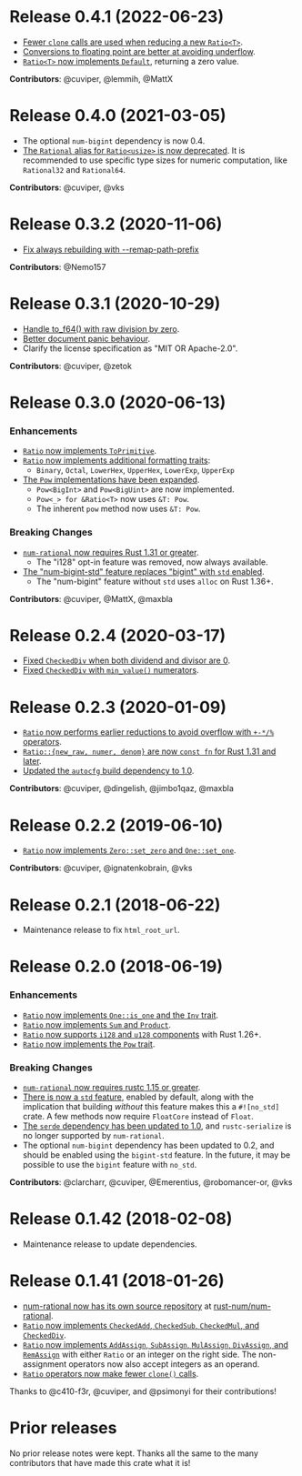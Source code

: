 # Release 0.4.1 (2022-06-23)

- [Fewer `clone` calls are used when reducing a new `Ratio<T>`][98].
- [Conversions to floating point are better at avoiding underflow][104].
- [`Ratio<T>` now implements `Default`][105], returning a zero value.

**Contributors**: @cuviper, @lemmih, @MattX

[98]: https://github.com/rust-num/num-rational/pull/98
[104]: https://github.com/rust-num/num-rational/pull/104
[105]: https://github.com/rust-num/num-rational/pull/105

# Release 0.4.0 (2021-03-05)

- The optional `num-bigint` dependency is now 0.4.
- [The `Rational` alias for `Ratio<usize>` is now deprecated][92]. It is
  recommended to use specific type sizes for numeric computation, like
  `Rational32` and `Rational64`.

**Contributors**: @cuviper, @vks

[92]: https://github.com/rust-num/num-rational/pull/92

# Release 0.3.2 (2020-11-06)

- [Fix always rebuilding with --remap-path-prefix][88]

**Contributors**: @Nemo157

[88]: https://github.com/rust-num/num-rational/pull/88

# Release 0.3.1 (2020-10-29)

- [Handle to_f64() with raw division by zero][83].
- [Better document panic behaviour][84].
- Clarify the license specification as "MIT OR Apache-2.0".

**Contributors**: @cuviper, @zetok

[83]: https://github.com/rust-num/num-rational/pull/83
[84]: https://github.com/rust-num/num-rational/pull/84

# Release 0.3.0 (2020-06-13)

### Enhancements

- [`Ratio` now implements `ToPrimitive`][52].
- [`Ratio` now implements additional formatting traits][56]:
  - `Binary`, `Octal`, `LowerHex`, `UpperHex`, `LowerExp`, `UpperExp`
- [The `Pow` implementations have been expanded][70].
  - `Pow<BigInt>` and `Pow<BigUint>` are now implemented.
  - `Pow<_> for &Ratio<T>` now uses `&T: Pow`.
  - The inherent `pow` method now uses `&T: Pow`.

### Breaking Changes

- [`num-rational` now requires Rust 1.31 or greater][66].
  - The "i128" opt-in feature was removed, now always available.
- [The "num-bigint-std" feature replaces "bigint" with `std` enabled][80].
  - The "num-bigint" feature without `std` uses `alloc` on Rust 1.36+.

**Contributors**: @cuviper, @MattX, @maxbla

[52]: https://github.com/rust-num/num-rational/pull/52
[56]: https://github.com/rust-num/num-rational/pull/56
[66]: https://github.com/rust-num/num-rational/pull/66
[70]: https://github.com/rust-num/num-rational/pull/70
[80]: https://github.com/rust-num/num-rational/pull/80

# Release 0.2.4 (2020-03-17)

- [Fixed `CheckedDiv` when both dividend and divisor are 0][74].
- [Fixed `CheckedDiv` with `min_value()` numerators][76].

[74]: https://github.com/rust-num/num-rational/pull/74
[76]: https://github.com/rust-num/num-rational/pull/76

# Release 0.2.3 (2020-01-09)

- [`Ratio` now performs earlier reductions to avoid overflow with `+-*/%` operators][42].
- [`Ratio::{new_raw, numer, denom}` are now `const fn` for Rust 1.31 and later][48].
- [Updated the `autocfg` build dependency to 1.0][63].

**Contributors**: @cuviper, @dingelish, @jimbo1qaz, @maxbla

[42]: https://github.com/rust-num/num-rational/pull/42
[48]: https://github.com/rust-num/num-rational/pull/48
[63]: https://github.com/rust-num/num-rational/pull/63

# Release 0.2.2 (2019-06-10)

- [`Ratio` now implements `Zero::set_zero` and `One::set_one`][47].

**Contributors**: @cuviper, @ignatenkobrain, @vks

[47]: https://github.com/rust-num/num-rational/pull/47

# Release 0.2.1 (2018-06-22)

- Maintenance release to fix `html_root_url`.

# Release 0.2.0 (2018-06-19)

### Enhancements

- [`Ratio` now implements `One::is_one` and the `Inv` trait][19].
- [`Ratio` now implements `Sum` and `Product`][25].
- [`Ratio` now supports `i128` and `u128` components][29] with Rust 1.26+.
- [`Ratio` now implements the `Pow` trait][21].

### Breaking Changes

- [`num-rational` now requires rustc 1.15 or greater][18].
- [There is now a `std` feature][23], enabled by default, along with the
  implication that building *without* this feature makes this a `#![no_std]`
  crate.  A few methods now require `FloatCore` instead of `Float`.
- [The `serde` dependency has been updated to 1.0][24], and `rustc-serialize`
  is no longer supported by `num-rational`.
- The optional `num-bigint` dependency has been updated to 0.2, and should be
  enabled using the `bigint-std` feature.  In the future, it may be possible
  to use the `bigint` feature with `no_std`.

**Contributors**: @clarcharr, @cuviper, @Emerentius, @robomancer-or, @vks

[18]: https://github.com/rust-num/num-rational/pull/18
[19]: https://github.com/rust-num/num-rational/pull/19
[21]: https://github.com/rust-num/num-rational/pull/21
[23]: https://github.com/rust-num/num-rational/pull/23
[24]: https://github.com/rust-num/num-rational/pull/24
[25]: https://github.com/rust-num/num-rational/pull/25
[29]: https://github.com/rust-num/num-rational/pull/29


# Release 0.1.42 (2018-02-08)

- Maintenance release to update dependencies.


# Release 0.1.41 (2018-01-26)

- [num-rational now has its own source repository][num-356] at [rust-num/num-rational][home].
- [`Ratio` now implements `CheckedAdd`, `CheckedSub`, `CheckedMul`, and `CheckedDiv`][11].
- [`Ratio` now implements `AddAssign`, `SubAssign`, `MulAssign`, `DivAssign`, and `RemAssign`][12]
  with either `Ratio` or an integer on the right side.  The non-assignment operators now also
  accept integers as an operand.
- [`Ratio` operators now make fewer `clone()` calls][14].

Thanks to @c410-f3r, @cuviper, and @psimonyi for their contributions!

[home]: https://github.com/rust-num/num-rational
[num-356]: https://github.com/rust-num/num/pull/356
[11]: https://github.com/rust-num/num-rational/pull/11
[12]: https://github.com/rust-num/num-rational/pull/12
[14]: https://github.com/rust-num/num-rational/pull/14


# Prior releases

No prior release notes were kept.  Thanks all the same to the many
contributors that have made this crate what it is!
